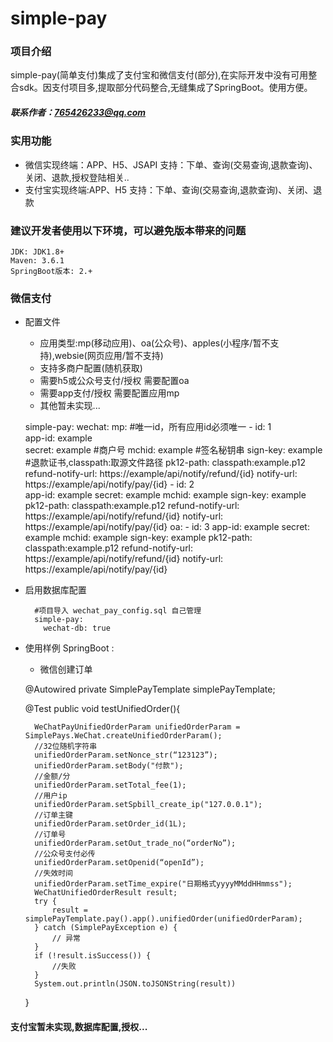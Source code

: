 # simple-pay
### 项目介绍
   simple-pay(简单支付)集成了支付宝和微信支付(部分),在实际开发中没有可用整合sdk。因支付项目多,提取部分代码整合,无缝集成了SpringBoot。使用方便。
##### 联系作者：765426233@qq.com
### 实用功能 
+ 微信实现终端：APP、H5、JSAPI 支持：下单、查询(交易查询,退款查询)、关闭、退款,授权登陆相关..
+ 支付宝实现终端:APP、H5 支持：下单、查询(交易查询,退款查询)、关闭、退款

### 建议开发者使用以下环境，可以避免版本带来的问题
    JDK: JDK1.8+
    Maven: 3.6.1
    SpringBoot版本: 2.+

### 微信支付
+ 配置文件
    
    - 应用类型:mp(移动应用)、oa(公众号)、apples(小程序/暂不支持),websie(网页应用/暂不支持)
    - 支持多商户配置(随机获取)
    - 需要h5或公众号支付/授权 需要配置oa
    - 需要app支付/授权 需要配置应用mp
    - 其他暂未实现...
    
    
    
    simple-pay:
      wechat:
        mp:
            #唯一id，所有应用id必须唯一
          - id: 1  
            app-id: example  
            secret: example
            #商户号
            mchid: example 
            #签名秘钥串
            sign-key: example 
            #退款证书,classpath:取源文件路径
            pk12-path: classpath:example.p12 
            refund-notify-url: https://example/api/notify/refund/{id}
            notify-url: https://example/api/notify/pay/{id}
          - id: 2  
            app-id: example 
            secret: example
            mchid: example 
            sign-key: example
            pk12-path: classpath:example.p12
            refund-notify-url: https://example/api/notify/refund/{id}
            notify-url: https://example/api/notify/pay/{id}
        oa:
          - id: 3
            app-id: example
            secret: example
            mchid: example
            sign-key: example
            pk12-path: classpath:example.p12
            refund-notify-url: https://example/api/notify/refund/{id}
            notify-url: https://example/api/notify/pay/{id}


+ 启用数据库配置


        
        #项目导入 wechat_pay_config.sql 自己管理  
        simple-pay:
          wechat-db: true
      
+ 使用样例 SpringBoot :
    - 微信创建订单
    
  
    
    @Autowired
    private SimplePayTemplate simplePayTemplate;
    
    @Test
    public void testUnifiedOrder(){
    
        WeChatPayUnifiedOrderParam unifiedOrderParam = SimplePays.WeChat.createUnifiedOrderParam();
        //32位随机字符串
        unifiedOrderParam.setNonce_str(“123123”);
        unifiedOrderParam.setBody("付款");
        //金额/分
        unifiedOrderParam.setTotal_fee(1);
        //用户ip
        unifiedOrderParam.setSpbill_create_ip("127.0.0.1");
        //订单主键
        unifiedOrderParam.setOrder_id(1L);
        //订单号
        unifiedOrderParam.setOut_trade_no(“orderNo”);
        //公众号支付必传
        unifiedOrderParam.setOpenid(“openId”);
        //失效时间
        unifiedOrderParam.setTime_expire("日期格式yyyyMMddHHmmss");
        WeChatUnifiedOrderResult result;
        try {
            result = simplePayTemplate.pay().app().unifiedOrder(unifiedOrderParam);
        } catch (SimplePayException e) {
            // 异常
        }
        if (!result.isSuccess()) {
            //失败
        }
        System.out.println(JSON.toJSONString(result))
    }

#### 支付宝暂未实现,数据库配置,授权...